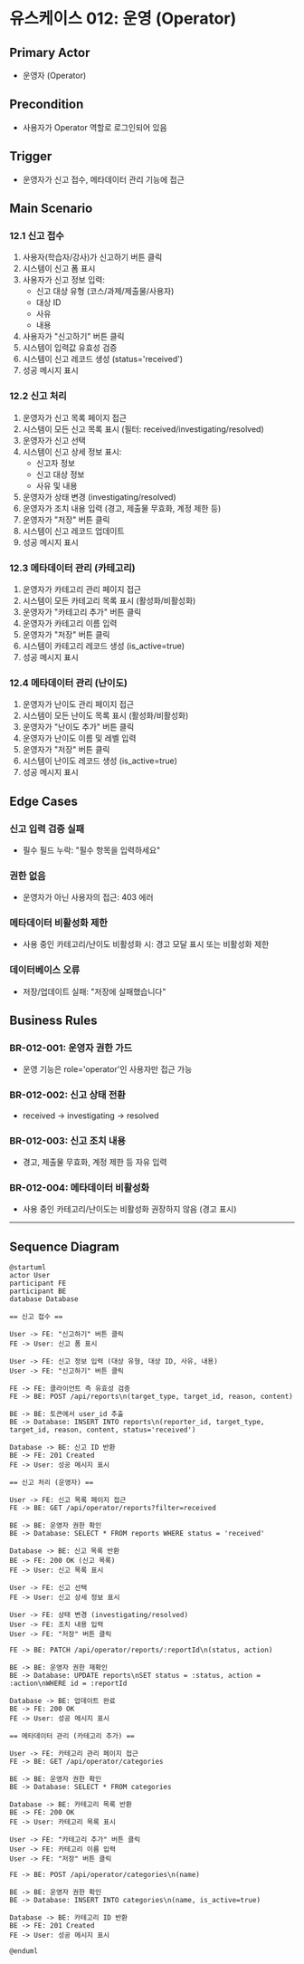 # 유스케이스 012: 운영 (Operator)

## Primary Actor
- 운영자 (Operator)

## Precondition
- 사용자가 Operator 역할로 로그인되어 있음

## Trigger
- 운영자가 신고 접수, 메타데이터 관리 기능에 접근

## Main Scenario

### 12.1 신고 접수

1. 사용자(학습자/강사)가 신고하기 버튼 클릭
2. 시스템이 신고 폼 표시
3. 사용자가 신고 정보 입력:
   - 신고 대상 유형 (코스/과제/제출물/사용자)
   - 대상 ID
   - 사유
   - 내용
4. 사용자가 "신고하기" 버튼 클릭
5. 시스템이 입력값 유효성 검증
6. 시스템이 신고 레코드 생성 (status='received')
7. 성공 메시지 표시

### 12.2 신고 처리

1. 운영자가 신고 목록 페이지 접근
2. 시스템이 모든 신고 목록 표시 (필터: received/investigating/resolved)
3. 운영자가 신고 선택
4. 시스템이 신고 상세 정보 표시:
   - 신고자 정보
   - 신고 대상 정보
   - 사유 및 내용
5. 운영자가 상태 변경 (investigating/resolved)
6. 운영자가 조치 내용 입력 (경고, 제출물 무효화, 계정 제한 등)
7. 운영자가 "저장" 버튼 클릭
8. 시스템이 신고 레코드 업데이트
9. 성공 메시지 표시

### 12.3 메타데이터 관리 (카테고리)

1. 운영자가 카테고리 관리 페이지 접근
2. 시스템이 모든 카테고리 목록 표시 (활성화/비활성화)
3. 운영자가 "카테고리 추가" 버튼 클릭
4. 운영자가 카테고리 이름 입력
5. 운영자가 "저장" 버튼 클릭
6. 시스템이 카테고리 레코드 생성 (is_active=true)
7. 성공 메시지 표시

### 12.4 메타데이터 관리 (난이도)

1. 운영자가 난이도 관리 페이지 접근
2. 시스템이 모든 난이도 목록 표시 (활성화/비활성화)
3. 운영자가 "난이도 추가" 버튼 클릭
4. 운영자가 난이도 이름 및 레벨 입력
5. 운영자가 "저장" 버튼 클릭
6. 시스템이 난이도 레코드 생성 (is_active=true)
7. 성공 메시지 표시

## Edge Cases

### 신고 입력 검증 실패
- 필수 필드 누락: "필수 항목을 입력하세요"

### 권한 없음
- 운영자가 아닌 사용자의 접근: 403 에러

### 메타데이터 비활성화 제한
- 사용 중인 카테고리/난이도 비활성화 시: 경고 모달 표시 또는 비활성화 제한

### 데이터베이스 오류
- 저장/업데이트 실패: "저장에 실패했습니다"

## Business Rules

### BR-012-001: 운영자 권한 가드
- 운영 기능은 role='operator'인 사용자만 접근 가능

### BR-012-002: 신고 상태 전환
- received → investigating → resolved

### BR-012-003: 신고 조치 내용
- 경고, 제출물 무효화, 계정 제한 등 자유 입력

### BR-012-004: 메타데이터 비활성화
- 사용 중인 카테고리/난이도는 비활성화 권장하지 않음 (경고 표시)

---

## Sequence Diagram

```plantuml
@startuml
actor User
participant FE
participant BE
database Database

== 신고 접수 ==

User -> FE: "신고하기" 버튼 클릭
FE -> User: 신고 폼 표시

User -> FE: 신고 정보 입력 (대상 유형, 대상 ID, 사유, 내용)
User -> FE: "신고하기" 버튼 클릭

FE -> FE: 클라이언트 측 유효성 검증
FE -> BE: POST /api/reports\n(target_type, target_id, reason, content)

BE -> BE: 토큰에서 user_id 추출
BE -> Database: INSERT INTO reports\n(reporter_id, target_type, target_id, reason, content, status='received')

Database -> BE: 신고 ID 반환
BE -> FE: 201 Created
FE -> User: 성공 메시지 표시

== 신고 처리 (운영자) ==

User -> FE: 신고 목록 페이지 접근
FE -> BE: GET /api/operator/reports?filter=received

BE -> BE: 운영자 권한 확인
BE -> Database: SELECT * FROM reports WHERE status = 'received'

Database -> BE: 신고 목록 반환
BE -> FE: 200 OK (신고 목록)
FE -> User: 신고 목록 표시

User -> FE: 신고 선택
FE -> User: 신고 상세 정보 표시

User -> FE: 상태 변경 (investigating/resolved)
User -> FE: 조치 내용 입력
User -> FE: "저장" 버튼 클릭

FE -> BE: PATCH /api/operator/reports/:reportId\n(status, action)

BE -> BE: 운영자 권한 재확인
BE -> Database: UPDATE reports\nSET status = :status, action = :action\nWHERE id = :reportId

Database -> BE: 업데이트 완료
BE -> FE: 200 OK
FE -> User: 성공 메시지 표시

== 메타데이터 관리 (카테고리 추가) ==

User -> FE: 카테고리 관리 페이지 접근
FE -> BE: GET /api/operator/categories

BE -> BE: 운영자 권한 확인
BE -> Database: SELECT * FROM categories

Database -> BE: 카테고리 목록 반환
BE -> FE: 200 OK
FE -> User: 카테고리 목록 표시

User -> FE: "카테고리 추가" 버튼 클릭
User -> FE: 카테고리 이름 입력
User -> FE: "저장" 버튼 클릭

FE -> BE: POST /api/operator/categories\n(name)

BE -> BE: 운영자 권한 확인
BE -> Database: INSERT INTO categories\n(name, is_active=true)

Database -> BE: 카테고리 ID 반환
BE -> FE: 201 Created
FE -> User: 성공 메시지 표시

@enduml
```
